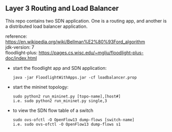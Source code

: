 ## Layer 3 Routing and Load Balancer  
This repo contains two SDN application. One is a routing app, and another is a distributed load balancer application. 

reference: https://en.wikipedia.org/wiki/Bellman%E2%80%93Ford_algorithm  
jdk-version: 7  
floodlight-plus: https://pages.cs.wisc.edu/~mgliu/floodlight-plus-doc/index.html

- start the floodlight app and SDN application:  

  ```
  java -jar FloodlightWithApps.jar -cf loadbalancer.prop
  ```

- start the mininet topology:

  ``` 
  sudo python2 run_mininet.py [topo-name],[host#]
  i.e. sudo python2 run_mininet.py single,3
  ```

- to view the SDN flow table of a switch

  ``` 
  sudo ovs-ofctl -O OpenFlow13 dump-flows [switch-name]
  i.e. sudo ovs-ofctl -O OpenFlow13 dump-flows s1
  ```

  